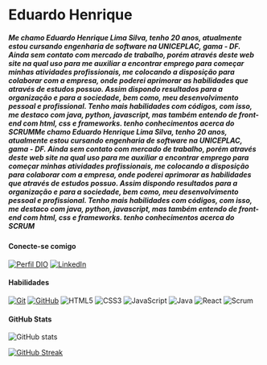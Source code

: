 # Eduardo Henrique

##### Me chamo Eduardo Henrique Lima Silva, tenho 20 anos, atualmente estou cursando engenharia de software na UNICEPLAC, gama - DF. Ainda sem contato com mercado de trabalho, porém através deste web site na qual uso para me auxiliar a encontrar emprego para começar minhas atividades profissionais, me colocando a disposição para colaborar com a empresa, onde poderei aprimorar as habilidades que através de estudos possuo. Assim dispondo resultados para a organização e para a sociedade, bem como, meu desenvolvimento pessoal e profissional. Tenho mais habilidades com códigos, com isso, me destaco com java, python, javascript, mas também entendo de front-end com html, css e frameworks. tenho conhecimentos acerca do SCRUMMe chamo Eduardo Henrique Lima Silva, tenho 20 anos, atualmente estou cursando engenharia de software na UNICEPLAC, gama - DF. Ainda sem contato com mercado de trabalho, porém através deste web site na qual uso para me auxiliar a encontrar emprego para começar minhas atividades profissionais, me colocando a disposição para colaborar com a empresa, onde poderei aprimorar as habilidades que através de estudos possuo. Assim dispondo resultados para a organização e para a sociedade, bem como, meu desenvolvimento pessoal e profissional. Tenho mais habilidades com códigos, com isso, me destaco com java, python, javascript, mas também entendo de front-end com html, css e frameworks. tenho conhecimentos acerca do SCRUM

#### Conecte-se comigo

[![Perfil DIO](https://img.shields.io/badge/-Meu_Perfil_na_DIO-30A3DC?style=for-the-badge)](https://web.dio.me/users/eduardohenriq0612002/)
[![LinkedIn](https://img.shields.io/badge/LinkedIn-1e293b?style=for-the-badge&logo=linkedin&logoColor=0ea5e9)](https://www.linkedin.com/in/eduardohrq/)


#### Habilidades

[![Git](https://img.shields.io/badge/Git-1e293b?style=for-the-badge&logo=git&logoColor=0ea5e9)](https://git-scm.com/doc) 
[![GitHub](https://img.shields.io/badge/GitHub-1e293b?style=for-the-badge&logo=github&logoColor=0ea5e9)](https://docs.github.com/)
![HTML5](https://img.shields.io/badge/HTML-1e293b?style=for-the-badge&logo=html5&logoColor=0ea5e9)
![CSS3](https://img.shields.io/badge/CSS3-1e293b?style=for-the-badge&logo=css3&logoColor=0ea5e9)
![JavaScript](https://img.shields.io/badge/JavaScript-1e293b?style=for-the-badge&logo=javascript&logoColor=0ea5e9)
![Java](https://img.shields.io/badge/Java-1e293b?style=for-the-badge&logo=java)
![React](https://img.shields.io/badge/React-1e293b?style=for-the-badge&logo=react&logoColor=0ea5e9)
![Scrum](https://img.icons8.com/?size=50&id=oBQdUqMEZHS9&format=png)



#### GitHub Stats

![GitHub stats](https://github-readme-stats.vercel.app/api?username=EduardoHrq&show_icons=true&bg_color=1e293b&text_color=FFF&title_color=38bdf8&icon_color=38bdf8)

[![GitHub Streak](https://streak-stats.demolab.com?user=EduardoHrq&border_radius=12&locale=pt_BR&ring=38BDF8&background=1E293B&stroke=38BDF8&fire=38BDF8&currStreakNum=38BDF8&sideNums=38BDF8&currStreakLabel=FFFFFF&sideLabels=FFFFFF&dates=38BDF8)](https://git.io/streak-stats)

